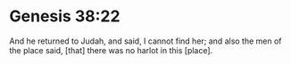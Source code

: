 # Genesis 38:22

And he returned to Judah, and said, I cannot find her; and also the men of the place said, [that] there was no harlot in this [place].
